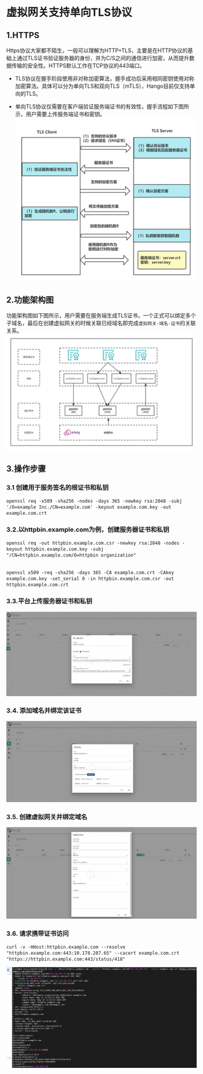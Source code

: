 # 虚拟网关支持单向TLS协议
## 1.HTTPS
Https协议大家都不陌生，一般可以理解为HTTP+TLS，主要是在HTTP协议的基础上通过TLS证书验证服务器的身份，并为C/S之间的通信进行加密，从而提升数据传输的安全性。HTTPS默认工作在TCP协议的443端口。

* TLS协议在握手阶段使用非对称加密算法，握手成功后采用相同密钥使用对称加密算法。具体可以分为单向TLS和双向TLS（mTLS），Hango目前仅支持单向的TLS。

* 单向TLS协议仅需要在客户端验证服务端证书的有效性，握手流程如下图所示，用户需要上传服务端证书和密钥。
![](image/单向TLS.png)
## 2.功能架构图
功能架构图如下图所示，用户需要在服务端生成TLS证书，一个正式可以绑定多个子域名，最后在创建虚拟网关的时候关联已经域名即完成```虚拟网关-域名-证书```的关联关系。
![](image/单向TLS功能架构图.png)
## 3.操作步骤
### 3.1 创建用于服务签名的根证书和私钥
```shell
openssl req -x509 -sha256 -nodes -days 365 -newkey rsa:2048 -subj '/O=example Inc./CN=example.com' -keyout example.com.key -out example.com.crt
```
### 3.2.以httpbin.example.com为例，创建服务器证书和私钥
```shell
openssl req -out httpbin.example.com.csr -newkey rsa:2048 -nodes -keyout httpbin.example.com.key -subj "/CN=httpbin.example.com/O=httpbin organization"
```
```shell

openssl x509 -req -sha256 -days 365 -CA example.com.crt -CAkey example.com.key -set_serial 0 -in httpbin.example.com.csr -out httpbin.example.com.crt
```
### 3.3.平台上传服务器证书和私钥
![](image/导入服务器证书和私钥.png)

### 3.4. 添加域名并绑定该证书
![](image/创建域名并绑定证书.png)

### 3.5. 创建虚拟网关并绑定域名
![](image/创建虚拟网关并绑定域名.png)

### 3.6. 请求携带证书访问
```shell
curl -v -HHost:httpbin.example.com --resolve "httpbin.example.com:443:10.178.207.65" --cacert example.com.crt "https://httpbin.example.com:443/status/418"
```
![](image/携带证书请求.png)
